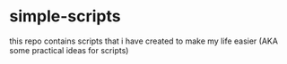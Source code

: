 # simple-scripts
this repo contains scripts that i have created to make my life easier (AKA some practical ideas for scripts)
